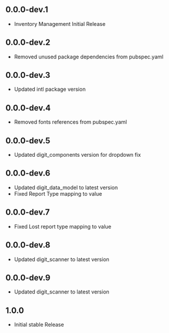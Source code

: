 ## 0.0.0-dev.1
* Inventory Management Initial Release

## 0.0.0-dev.2
* Removed unused package dependencies from pubspec.yaml

## 0.0.0-dev.3
* Updated intl package version

## 0.0.0-dev.4
* Removed fonts references from pubspec.yaml

## 0.0.0-dev.5
* Updated digit_components version for dropdown fix

## 0.0.0-dev.6
* Updated digit_data_model to latest version
* Fixed Report Type mapping to value

## 0.0.0-dev.7
* Fixed Lost report type mapping to value

## 0.0.0-dev.8
* Updated digit_scanner to latest version

## 0.0.0-dev.9
* Updated digit_scanner to latest version

## 1.0.0
* Initial stable Release